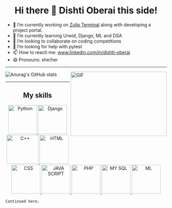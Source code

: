 <h1 align="center"> Hi there 👋 Dishti Oberai this side! </h1>


- 🔭 I’m currently working on [Zulip Terminal](https://github.com/zulip/zulip-terminal) along with developing a project portal.
- 🌱 I’m currently learning Urwid, Django, ML and DSA
- 👯 I’m looking to collaborate on coding competitions
- 🤔 I’m looking for help with pytest
- 📫 How to reach me: www.linkedin.com/in/dishti-oberai
- 😄 Pronouns: she/her

<hr />

<img align="right" alt="GIF" src="https://media.giphy.com/media/VTtANKl0beDFQRLDTh/giphy.gif" width="300" height="200" />

![Anurag's GitHub stats](https://github-readme-stats.vercel.app/api?username=Dishti-Oberai&show_icons=true&theme=radical)

<hr />

<h2 align="center">My skills</h2>

<p align="center">
  <a href="https://www.python.org/" target="_blank"> <img src="https://upload.wikimedia.org/wikipedia/commons/thumb/0/0a/Python.svg/768px-Python.svg.png" alt="Python" width="90" height="90"/> </a>
  <a href="https://www.djangoproject.com/" target="_blank"> <img src="https://img.icons8.com/color/48/000000/django.png" alt="Django" width="90" height="90"/> </a>
  <a href="https://en.wikipedia.org/wiki/C%2B%2B" target="_blank"> <img src="https://encrypted-tbn0.gstatic.com/images?q=tbn:ANd9GcQbfiHHOKAuiVVg0_93_kuSlvuVHaBMytUXqw&usqp=CAU" alt="C++" width="100" height="90"/> </a>
  <a href="https://html.com/" target="_blank"> <img src="https://cdn-icons-png.flaticon.com/512/919/919827.png" alt="HTML" width="90" height="90"/> </a>
  <a href="https://en.wikipedia.org/wiki/CSS" target="_blank"> <img src="https://img.icons8.com/color/48/000000/css3.png" alt="CSS" width="90" height="90"/> </a>
  <a href="https://www.javascript.com/" target="_blank"> <img src="https://cdn.iconscout.com/icon/free/png-256/javascript-2038874-1720087.png" alt="JAVA SCRIPT" width="90" height="90"/> </a>
  <a href="https://www.phpmyadmin.net/" target="_blank"> <img src="https://www.php.net/images/logos/new-php-logo.svg" alt="PHP" width="90" height="90"/> </a>
  <a href="https://www.mysql.com/" target="_blank"> <img src="https://download.logo.wine/logo/MySQL/MySQL-Logo.wine.png" alt="MY SQL" width="90" height="90"/> </a>
  <a href="https://en.wikipedia.org/wiki/Machine_learning" target="_blank"> <img src="https://thumbs.dreamstime.com/b/machine-learning-icon-two-color-design-red-black-style-elements-icons-collection-creative-web-apps-software-print-144659464.jpg" alt="ML" width="90" height="90"/> </a>
</p>

<pre><code>Continued here.
</code></pre>
